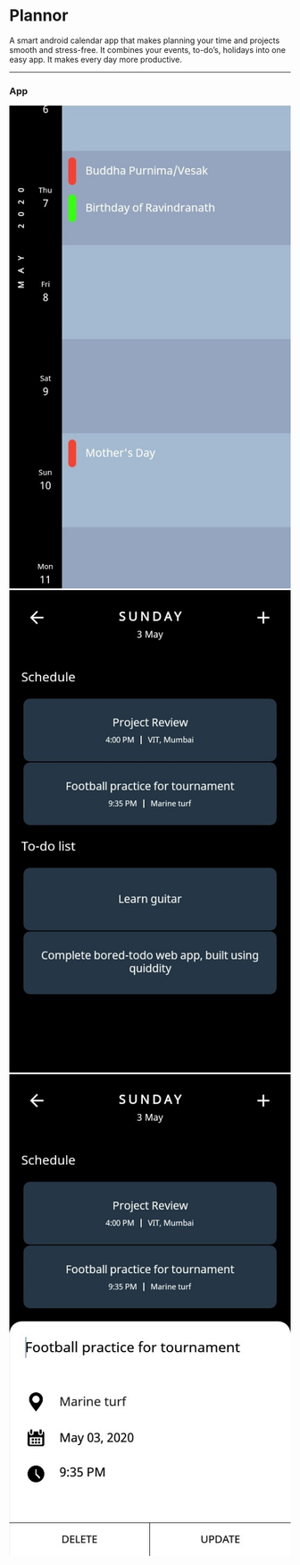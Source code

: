 # Plannor
A smart android calendar app that makes planning your time and projects smooth and stress-free. It combines your events, to-do’s, holidays into one easy app. It makes every day more productive.

---
### App
<div>
	<img src="./screenshots/main.jpg" />
	<img src="./screenshots/list.jpg" />
	<img src="./screenshots/form.jpg" />
</div>